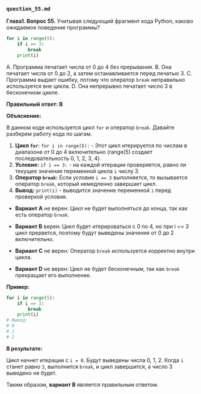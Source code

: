 
### `question_55.md`

**Глава1. Вопрос 55.** Учитывая следующий фрагмент кода Python, каково ожидаемое поведение программы?

```python
for i in range(5):
    if i == 3:
        break
    print(i)
```

A. Программа печатает числа от 0 до 4 без прерывания.
B. Она печатает числа от 0 до 2, а затем останавливается перед печатью 3.
C. Программа выдает ошибку, потому что оператор `break` неправильно используется вне цикла.
D. Она непрерывно печатает число 3 в бесконечном цикле.

**Правильный ответ: B**

**Объяснение:**

В данном коде используется цикл `for` и оператор `break`. Давайте разберем работу кода по шагам.

1.  **Цикл `for`**: `for i in range(5):` - Этот цикл итерируется по числам в диапазоне от 0 до 4 включительно (range(5) создает последовательность 0, 1, 2, 3, 4).
2.  **Условие:** `if i == 3:` - на каждой итерации проверяется, равно ли текущее значение переменной цикла `i` числу 3.
3. **Оператор `break`:** Если условие `i == 3` выполняется, то вызывается оператор `break`, который немедленно завершает цикл.
4.  **Вывод:** `print(i)` -  выводится значение переменной `i` перед проверкой условия.

*   **Вариант A** не верен: Цикл не будет выполняться до конца, так как есть оператор `break`.

*   **Вариант B** верен: Цикл будет итерироваться с 0 по 4, но при i == 3 цикл прервется, поэтому  будут выведены значения от 0 до 2 включительно.

*   **Вариант C** не верен: Оператор `break` используется корректно внутри цикла.

*   **Вариант D** не верен:  Цикл не будет бесконечным, так как `break`  прекращает его выполнение.

**Пример:**
```python
for i in range(5):
    if i == 3:
        break
    print(i)
# Вывод:
# 0
# 1
# 2
```
**В результате:**

Цикл начнет итерации с `i = 0`. Будут выведены числа 0, 1, 2. Когда `i` станет равно `3`,  выполнится `break`, и цикл завершится, а число 3 выведено не будет.

Таким образом, **вариант B** является правильным ответом.
